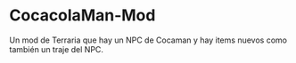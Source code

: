# CocacolaMan-Mod

Un mod de Terraria que hay un NPC de Cocaman y hay items nuevos como también un traje del NPC.
